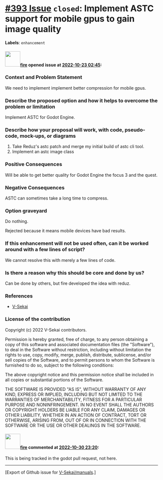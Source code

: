 # [\#393 Issue](https://github.com/V-Sekai/manuals/issues/393) `closed`: Implement ASTC support for mobile gpus to gain image quality
**Labels**: `enhancement`


#### <img src="https://avatars.githubusercontent.com/u/32321?u=c2e06a3d2b49a467aa907e54aa259516440267cc&v=4" width="50">[fire](https://github.com/fire) opened issue at [2022-10-23 02:45](https://github.com/V-Sekai/manuals/issues/393):

### Context and Problem Statement

We need to implement implement better compression for mobile gpus.

### Describe the proposed option and how it helps to overcome the problem or limitation

Implement ASTC for Godot Engine.

### Describe how your proposal will work, with code, pseudo-code, mock-ups, or diagrams

1. Take Reduz's astc patch and merge my initial build of astc cli tool.
2. Implement an astc image class
 
### Positive Consequences

Will be able to get better quality for Godot Engine the focus 3 and the quest.

### Negative Consequences

ASTC can sometimes take a long time to compress.

### Option graveyard

Do nothing.

Rejected because it means mobile devices have bad results.

### If this enhancement will not be used often, can it be worked around with a few lines of script?

We cannot resolve this with merely a few lines of code.

### Is there a reason why this should be core and done by us?

Can be done by others, but fire developed the idea with reduz.

### References

- [V-Sekai](https://v-sekai.org/)


### License of the contribution

Copyright (c) 2022 V-Sekai contributors.

Permission is hereby granted, free of charge, to any person obtaining a copy of this software and associated documentation files (the "Software"), to deal in the Software without restriction, including without limitation the rights to use, copy, modify, merge, publish, distribute, sublicense, and/or sell copies of the Software, and to permit persons to whom the Software is furnished to do so, subject to the following conditions:

The above copyright notice and this permission notice shall be included in all copies or substantial portions of the Software.

THE SOFTWARE IS PROVIDED "AS IS", WITHOUT WARRANTY OF ANY KIND, EXPRESS OR IMPLIED, INCLUDING BUT NOT LIMITED TO THE WARRANTIES OF MERCHANTABILITY, FITNESS FOR A PARTICULAR PURPOSE AND NONINFRINGEMENT. IN NO EVENT SHALL THE AUTHORS OR COPYRIGHT HOLDERS BE LIABLE FOR ANY CLAIM, DAMAGES OR OTHER LIABILITY, WHETHER IN AN ACTION OF CONTRACT, TORT OR OTHERWISE, ARISING FROM, OUT OF OR IN CONNECTION WITH THE SOFTWARE OR THE USE OR OTHER DEALINGS IN THE SOFTWARE.


#### <img src="https://avatars.githubusercontent.com/u/32321?u=c2e06a3d2b49a467aa907e54aa259516440267cc&v=4" width="50">[fire](https://github.com/fire) commented at [2022-10-30 23:20](https://github.com/V-Sekai/manuals/issues/393#issuecomment-1296376202):

This is being tracked in the godot pull request, not here.


-------------------------------------------------------------------------------



[Export of Github issue for [V-Sekai/manuals](https://github.com/V-Sekai/manuals).]
